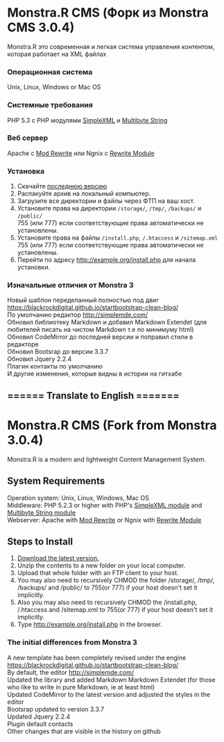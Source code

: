 # Monstra.R CMS (Форк из Monstra CMS 3.0.4)
Monstra.R это современная и легкая система управления контентом, которая работает на XML файлах

### Операционная система
Unix, Linux, Windows or Mac OS
### Системные требования
PHP 5.3 с PHP модулями [SimpleXML](http://php.net/simplexml) и [Multibyte String](http://php.net/mbstring)
### Веб сервер
Apache с [Mod Rewrite](http://httpd.apache.org/docs/current/mod/mod_rewrite.html) или Ngnix с [Rewrite Module](http://wiki.nginx.org/HttpRewriteModule)
   
### Установка
1. Скачайте [последнюю версию](https://github.com/ravilrrr/Monstra.R-CMS/releases)
2. Распакуйте архив на локальный компьютер.
3. Загрузите все директории и файлы через ФТП на ваш хост.
4. Установите права на директории `/storage/`, `/tmp/`, `/backups/` и `/public/`<br/>  755 (или 777) если соответствующие права автоматически не установлены.
5. Установите права на файлы `/install.php`, `/.htaccess` и `/sitemap.xml`<br/> 755 (или 777) если соответствующие права автоматически не установлены.
6. Перейти по адресу http://example.org/install.php для начала установки.

### Изначальные отличия от Monstra 3
Новый шаблон переделанный полностью под двиг https://blackrockdigital.github.io/startbootstrap-clean-blog/   
По умолчанию редактор http://simplemde.com/   
Обновил библиотеку Markdown и добавил Markdown Extendet (для любителей писать на чистом Markdown т.е по минимуму html)   
Обновил CodeMirror до последней версии и поправил стили в редакторе   
Обновил Bootsrap до версии 3.3.7   
Обновил Jquery 2.2.4   
Плагин контакты по умолчанию   
И другие изменения, которые видны в истории на гитхабе


## ====== Translate to English =======

# Monstra.R CMS (Fork from Monstra 3.0.4)
Monstra.R is a modern and lightweight Content Management System.

## System Requirements
Operation system: Unix, Linux, Windows, Mac OS   
Middleware: PHP 5.2.3 or higher with PHP's [SimpleXML module](http://php.net/simplexml) and [Multibyte String module](http://php.net/mbstring)   
Webserver: Apache with [Mod Rewrite](http://httpd.apache.org/docs/current/mod/mod_rewrite.html) or Ngnix with [Rewrite Module](http://wiki.nginx.org/HttpRewriteModule)   

## Steps to Install
1. [Download the latest version.](https://github.com/ravilrrr/Monstra.R-CMS/releases)
2. Unzip the contents to a new folder on your local computer.
3. Upload that whole folder with an FTP client to your host.
4. You may also need to recursively CHMOD the folder /storage/, /tmp/, /backups/ and /public/ to 755(or 777) if your host doesn't set it implicitly.
5. Also you may also need to recursively CHMOD the /install.php, /.htaccess and /sitemap.xml to 755(or 777) if your host doesn't set it implicitly.
6. Type http://example.org/install.php in the browser.

### The initial differences from Monstra 3
A new template has been completely revised under the engine https://blackrockdigital.github.io/startbootstrap-clean-blog/   
By default, the editor http://simplemde.com/   
Updated the library and added Markdown Markdown Extendet (for those who like to write in pure Markdown, ie at least html)   
Updated CodeMirror to the latest version and adjusted the styles in the editor   
Bootsrap updated to version 3.3.7   
Updated Jquery 2.2.4   
Plugin default contacts   
Other changes that are visible in the history on github   
